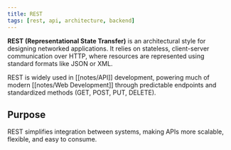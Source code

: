 ```yaml
---
title: REST
tags: [rest, api, architecture, backend]
---
```

**REST (Representational State Transfer)** is an architectural style for designing networked applications. It relies on stateless, client-server communication over HTTP, where resources are represented using standard formats like JSON or XML.  

REST is widely used in [[notes/API]] development, powering much of modern [[notes/Web Development]] through predictable endpoints and standardized methods (GET, POST, PUT, DELETE).  

## Purpose
REST simplifies integration between systems, making APIs more scalable, flexible, and easy to consume.
